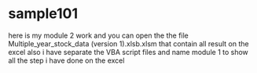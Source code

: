# sample101
here is my module 2 work
and you can open the the file Multiple_year_stock_data (version 1).xlsb.xlsm that contain all result on the excel
also i have separate the VBA script files and name module 1 to show all the step i have done on the excel
